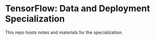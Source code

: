 # TensorFlow: Data and Deployment Specialization

This repo hosts notes and materials for the specialization.
